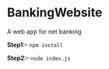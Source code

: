 # BankingWebsite
A web app for net banking



**Step1:-** 
`npm install`

**Step2:-**
`node index.js`

